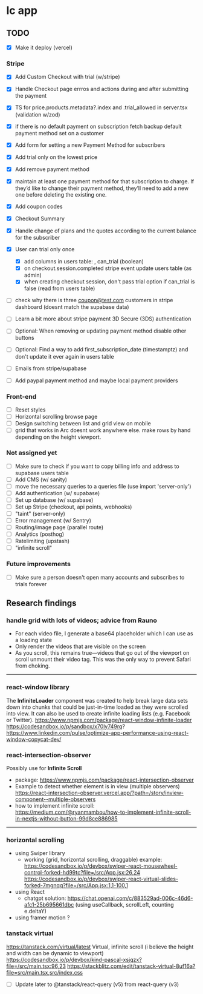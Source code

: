 # lc app

## TODO

- [x] Make it deploy (vercel)

### Stripe

- [x] Add Custom Checkout with trial (w/stripe)
- [x] Handle Checkout page errros and actions during and after submitting the payment
- [x] TS for price.products.metadata?.index and .trial_allowed in server.tsx (validation w/zod)
- [x] if there is no default payment on subscription fetch backup default payment method set on a customer
- [x] Add form for setting a new Payment Method for subscribers
- [x] Add trial only on the lowest price
- [x] Add remove payment method
- [x] maintain at least one payment method for that subscription to charge. If they’d like to change their payment method, they’ll need to add a new one before deleting the existing one.
- [x] Add coupon codes
- [x] Checkout Summary
- [x] Handle change of plans and the quotes according to the current balance for the subscriber
- [x] User can trial only once

  - [x] add columns in users table: , can_trial (boolean)
  - [x] on checkout.session.completed stripe event update users table (as admin)
  - [x] when creating checkout session, don't pass trial option if can_trial is false (read from users table)

- [ ] check why there is three coupon@test.com customers in stripe dashboard (doesnt match the supabase data)
- [ ] Learn a bit more about stripe payment 3D Secure (3DS) authentication
- [ ] Optional: When removing or updating payment method disable other buttons
- [ ] Optional: Find a way to add first_subscription_date (timestamptz) and don't update it ever again in users table
- [ ] Emails from stripe/supabase
- [ ] Add paypal payment method and maybe local payment providers

### Front-end

- [ ] Reset styles
- [ ] Horizontal scrolling browse page
- [ ] Design switching between list and grid view on mobile
- [ ] grid that works in Arc doesnt work anywhere else. make rows by hand depending on the height viewport.

### Not assigned yet

- [ ] Make sure to check if you want to copy billing info and address to supabase users table
- [ ] Add CMS (w/ sanity)
- [ ] move the necessary queries to a queries file (use import 'server-only')
- [ ] Add authentication (w/ supabase)
- [ ] Set up database (w/ supabase)
- [ ] Set up Stripe (checkout, api points, webhooks)
- [ ] "taint" (server-only)
- [ ] Error management (w/ Sentry)
- [ ] Routing/image page (parallel route)
- [ ] Analytics (posthog)
- [ ] Ratelimiting (upstash)
- [ ] "infinite scroll"

### Future improvements

- [ ] Make sure a person doesn't open many accounts and subscribes to trials forever

## Research findings

### handle grid with lots of videos; advice from Rauno

- For each video file, I generate a base64 placeholder which I can use as a loading state
- Only render the videos that are visible on the screen
- As you scroll, this remains true—videos that go out of the viewport on scroll unmount their video tag. This was the only way to prevent Safari from choking.

---

### react-window library

The **InfiniteLoader** component was created to help break large data sets down into chunks that could be just-in-time loaded as they were scrolled into view. It can also be used to create infinite loading lists (e.g. Facebook or Twitter).
https://www.npmjs.com/package/react-window-infinite-loader
https://codesandbox.io/p/sandbox/x70ly749rq?
https://www.linkedin.com/pulse/optimize-app-performance-using-react-window-copycat-dev/

### react-intersection-observer

Possibly use for **Infinite Scroll**

- package: https://www.npmjs.com/package/react-intersection-observer
- Example to detect whether element is in view (multiple observers) https://react-intersection-observer.vercel.app/?path=/story/inview-component--multiple-observers
- how to implement infinite scroll: https://medium.com/@ryanmambou/how-to-implement-infinite-scroll-in-nextjs-without-button-99d8ce886985

---

### horizontal scrolling

- using Swiper library
  - working (grid, horizontal scrolling, draggable) example: https://codesandbox.io/p/devbox/swiper-react-mousewheel-control-forked-hd99tc?file=/src/App.jsx:26,24
    https://codesandbox.io/p/devbox/swiper-react-virtual-slides-forked-7mgnqq?file=/src/App.jsx:1,1-100,1
- using React
  - chatgpt solution: https://chat.openai.com/c/883529ad-006c-46d6-afc1-25b695661dbc (using useCallback, scrollLeft, counting e.deltaY)
- using framer motion ?

### tanstack virtual

https://tanstack.com/virtual/latest
Virtual, infinite scroll (i believe the height and width can be dynamic to viewport)
https://codesandbox.io/p/devbox/kind-pascal-xsjqzx?file=/src/main.tsx:96,23
https://stackblitz.com/edit/tanstack-virtual-8uf16a?file=src/main.tsx,src/index.css

- [ ] Update later to @tanstack/react-query (v5) from react-query (v3)

